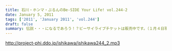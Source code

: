 ```yaml
---
title: 石川・ホンマ・ぶるんのBe-SIDE Your Life! vol.244-2
date: January 5, 2011
tags: ['2011', 'January 2011', 'vol.244']
draft: false
summary: 伝説・・・になるであろう！？ビーサイライブチケットは販売中です。（１月４日現在）売り切れ必至と言いたいところですがどうなのでしょうか。楽しみです。NAMAE
---
```


http://project-phi.ddo.jp/ishikawa/ishikawa244_2.mp3